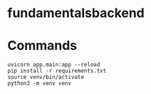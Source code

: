 # fundamentalsbackend
# Commands
```
uvicorn app.main:app --reload
pip install -r requirements.txt
source venv/bin/activate
python3 -m venv venv
```